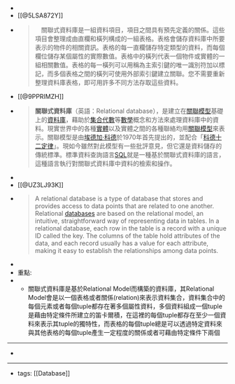 - 
- [[@5LSA872Y]]
- >　關聯式資料庫是一組資料項目，項目之間具有預先定義的關係。這些項目會整理成由直欄和橫列構成的一組表格。表格會儲存資料庫中所要表示的物件的相關資訊。表格的每一直欄儲存特定類型的資料，而每個欄位儲存某個屬性的實際數值。表格中的橫列代表一個物件或實體的一組相關數值。表格的每一橫列可以用稱為主索引鍵的唯一識別符加以標記，而多個表格之間的橫列可使用外部索引鍵建立關聯。您不需要重新整理資料庫表格，即可用許多不同方法存取這些資料。
- [[@9PPRIMZH]]
- > **關聯式資料庫**（英語：Relational database），是建立在[關聯模型](https://zh.wikipedia.org/wiki/%E5%85%B3%E7%B3%BB%E6%A8%A1%E5%9E%8B)基礎上的[資料庫](https://zh.wikipedia.org/wiki/%E6%95%B0%E6%8D%AE%E5%BA%93)，藉助於[集合代數](https://zh.wikipedia.org/wiki/%E9%9B%86%E5%90%88%E4%BB%A3%E6%95%B0)等[數學](https://zh.wikipedia.org/wiki/%E6%95%B0%E5%AD%A6)概念和方法來處理資料庫中的資料。現實世界中的各種[實體](https://zh.wikipedia.org/wiki/%E5%AE%9E%E4%BD%93)以及實體之間的各種聯絡均用[關聯模型](https://zh.wikipedia.org/wiki/%E5%85%B3%E7%B3%BB%E6%A8%A1%E5%9E%8B)來表示。關聯模型是由[埃德加·科德](https://zh.wikipedia.org/wiki/%E5%9F%83%E5%BE%B7%E5%8A%A0%C2%B7%E7%A7%91%E5%BE%B7)於1970年首先提出的，並配合「[科德十二定律](https://zh.wikipedia.org/wiki/%E7%A7%91%E5%BE%B7%E5%8D%81%E4%BA%8C%E5%AE%9A%E5%BE%8B)」。現如今雖然對此模型有一些批評意見，但它還是資料儲存的傳統標準。標準資料查詢語言[SQL](https://zh.wikipedia.org/wiki/SQL)就是一種基於關聯式資料庫的語言，這種語言執行對關聯式資料庫中資料的檢索和操作。
- 
- [[@UZ3LJ93K]]
- > A relational database is a type of database that stores and provides access to data points that are related to one another. Relational [databases](https://www.oracle.com/database/what-is-database/) are based on the relational model, an intuitive, straightforward way of representing data in tables. In a relational database, each row in the table is a record with a unique ID called the key. The columns of the table hold attributes of the data, and each record usually has a value for each attribute, making it easy to establish the relationships among data points.
- 
- 重點:
- - 關聯式資料庫是基於Relational Model而構築的資料庫，其Relational Model會是以一個表格或者關係(relation)來表示資料集合，資料集合中的每個元素或者每個tuple都存在著多個屬性資料，多個資料組成一個tuple是藉由特定條件所建立的笛卡爾積，在這裡的每個tuple都存在至少一個資料來表示其tuple的獨特性，而表格的每個tuple總是可以透過特定資料來與其他表格的每個tuple產生一定程度的關係或者可藉由特定條件下兩個
- ---
- 
- ---
- tags: [[Database]]
